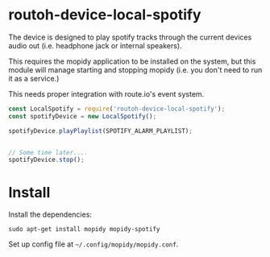 # routoh-device-local-spotify

The device is designed to play spotify tracks through the current devices audio out (i.e. headphone jack or internal speakers).

This requires the mopidy application to be installed on the system, but this
module will manage starting and stopping mopidy (i.e. you don't need to run it
as a service.)

This needs proper integration with route.io's event system.

```javascript
const LocalSpotify = require('routoh-device-local-spotify');
const spotifyDevice = new LocalSpotify();

spotifyDevice.playPlaylist(SPOTIFY_ALARM_PLAYLIST);


// Some time later....
spotifyDevice.stop();
```
# Install

Install the dependencies:

    sudo apt-get install mopidy mopidy-spotify

Set up config file at `~/.config/mopidy/mopidy.conf`.